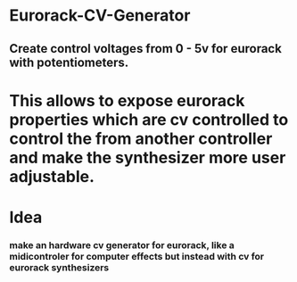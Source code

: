 # Eurorack-CV-Generator

## Create control voltages from 0 - 5v for eurorack with potentiometers.
This allows to expose eurorack properties which are cv controlled to control the from another controller and make the synthesizer more user adjustable.
=======
# Idea
### make an hardware cv generator for eurorack, like a midicontroler for computer effects but instead with cv for eurorack synthesizers

